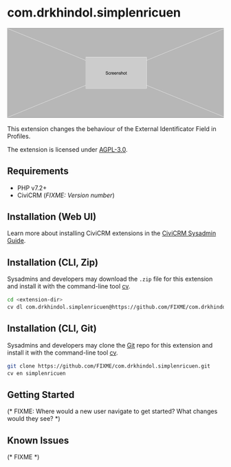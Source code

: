 # com.drkhindol.simplenricuen

![Screenshot](/images/screenshot.png)

This extension changes the behaviour of the External Identificator Field in Profiles.

The extension is licensed under [AGPL-3.0](LICENSE.txt).

## Requirements

* PHP v7.2+
* CiviCRM (*FIXME: Version number*)

## Installation (Web UI)

Learn more about installing CiviCRM extensions in the [CiviCRM Sysadmin Guide](https://docs.civicrm.org/sysadmin/en/latest/customize/extensions/).

## Installation (CLI, Zip)

Sysadmins and developers may download the `.zip` file for this extension and
install it with the command-line tool [cv](https://github.com/civicrm/cv).

```bash
cd <extension-dir>
cv dl com.drkhindol.simplenricuen@https://github.com/FIXME/com.drkhindol.simplenricuen/archive/master.zip
```

## Installation (CLI, Git)

Sysadmins and developers may clone the [Git](https://en.wikipedia.org/wiki/Git) repo for this extension and
install it with the command-line tool [cv](https://github.com/civicrm/cv).

```bash
git clone https://github.com/FIXME/com.drkhindol.simplenricuen.git
cv en simplenricuen
```

## Getting Started

(* FIXME: Where would a new user navigate to get started? What changes would they see? *)

## Known Issues

(* FIXME *)

